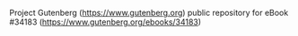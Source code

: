Project Gutenberg (https://www.gutenberg.org) public repository for eBook #34183 (https://www.gutenberg.org/ebooks/34183)
